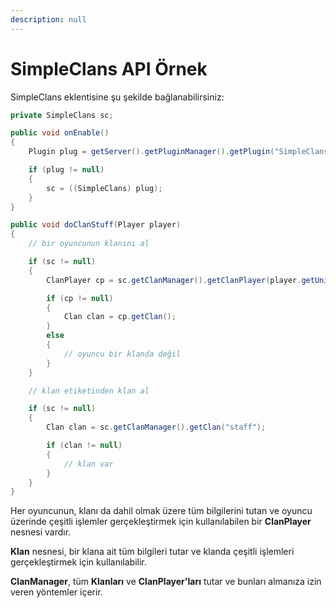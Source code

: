 ```yaml
---
description: null
---
```


# SimpleClans API Örnek

SimpleClans eklentisine şu şekilde bağlanabilirsiniz:

```java
private SimpleClans sc;

public void onEnable()
{
    Plugin plug = getServer().getPluginManager().getPlugin("SimpleClans");

    if (plug != null)
    {
        sc = ((SimpleClans) plug);
    }
}
```

```java
public void doClanStuff(Player player)
{
    // bir oyuncunun klanını al

    if (sc != null)
    {
        ClanPlayer cp = sc.getClanManager().getClanPlayer(player.getUniqueId());

        if (cp != null)
        {
            Clan clan = cp.getClan();
        }
        else
        {
            // oyuncu bir klanda değil
        }
    }

    // klan etiketinden klan al

    if (sc != null)
    {
        Clan clan = sc.getClanManager().getClan("staff");

        if (clan != null)
        {
            // klan var
        }
    }
}
```

Her oyuncunun, klanı da dahil olmak üzere tüm bilgilerini tutan ve oyuncu üzerinde çeşitli işlemler gerçekleştirmek için kullanılabilen bir **ClanPlayer** nesnesi vardır.

**Klan** nesnesi, bir klana ait tüm bilgileri tutar ve klanda çeşitli işlemleri gerçekleştirmek için kullanılabilir.

**ClanManager**, tüm **Klanları** ve **ClanPlayer'ları** tutar ve bunları almanıza izin veren yöntemler içerir.

